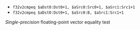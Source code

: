 * `f32v2cmpeq $aDst0:Dst0+1, $aSrc0:Src0+1, $aSrc1:Src1+1`
* `f32v2cmpeq $aDst0:Dst0+1, $aSrc0:B, $aSrc1:Src1+1`

*Single-precision* floating-point vector equality test
